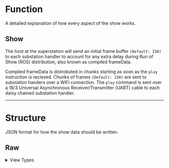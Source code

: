 # Function

A detailed explanation of how every aspect of the show works.

## Show
The host at the superstation will send an initial frame buffer `(Default: 150)` to each substation handler to account for any extra delay during Run of Show (ROS) distribution, also known as compiled frameData.

Compiled frameData is distrobuted in chunks starting as soon as the `play` instruction is recieved. Chunks of frames `(Default: 150)` are sent to substation handers over a WiFi connection. The `play` command is sent over a 18/3 Universal Asynchronous Receiver/Transmitter (UART) cable to each daisy chained substation handler.

<hr/>

# Structure

JSON format for how the show data should be written.

## Raw
<details><summary>View Types</summary>

**Set**
```
{
    "details": { "name": "", "color": "" },
    "type": "set",
    "range": {"start": 0, "end": 0},
    "color":  {"hue": 0, "saturation": 0, "value": 0},
    "frame": 0
}
```

**Transform**
```
{
    "details": { "name": "", "color": "" },
    "type": "transform",
    "range": {"start": 0, "end": 0},
    "color": {
        "start": {"hue": 0, "saturation": 0, "value": 0},
        "end": {"hue": 0, "saturation": 0, "value": 0}
    }
    "frame": {"start": 0, "end": 0}
}

**Segment**
```
{
    "details": { "name": "", "color": "" },
    "type": "segment",
    "range": {"start": 0, "end": 0},
    "length": 0,
    "color": [
        {"hue": 0, "saturation": 0, "value": 0},
        {"hue": 0, "saturation": 0, "value": 0},
        ...
    ]
    "frame": {"start": 0, "end": 0}
}
```

**Trail**
```
{
    "details": { "name": "", "color": "" },
    "type": "trail",
    "range": {"start": 0, "end": 0},
    "life": 0,
    "color": {"hue": 0, "saturation": 0, "value": 0},
    "frame": {"start": 0, "end": 0}
}
```
</details>

## Frame Data
<details><summary>View Types</summary>

**Range**
```
[
    "range",
    [0, 0] // Pixel [start, end]
    [0, 0, 0] // Color [hue, saturation, value]
]
```

List *(Currently Unused)*
```
[
    "list",
    [0, 0, ...] // Pixel list
    [0, 0, 0] // Color [hue, saturation, value]
]
```
</details>

<hr/>